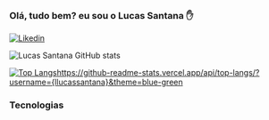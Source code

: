 ### Olá, tudo bem? eu sou o Lucas Santana ✋
[![Likedin](https://img.shields.io/badge/LinkedIn-0077B5?style=for-the-badge&logo=linkedin&logoColor=white)](https://www.linkedin.com/in/llucassantana/) 

![Lucas Santana GitHub stats](https://github-readme-stats.vercel.app/api?username=llucassantana&show_icons=true&theme=dracula)

[![Top Langs](https://github-readme-stats.vercel.app/api/top-langs/?username=llucassantana&layout=compact)](https://github-readme-stats.vercel.app/api/top-langs/?username={username}&theme=blue-green)https://github-readme-stats.vercel.app/api/top-langs/?username={llucassantana}&theme=blue-green

### Tecnologias 
<div style"display: inline_block"><br/>
  <img scr=">
</div>
